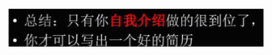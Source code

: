 ![image-20220828141429949](https://raw.githubusercontent.com/erdengk/picGo/main/img/202208281414039.png)

​	